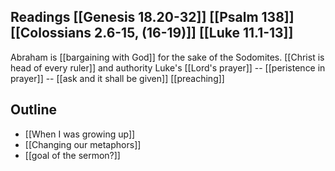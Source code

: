 Readings
	[[Genesis 18.20-32]]
	[[Psalm 138]]
	[[Colossians 2.6-15, (16-19)]]
	[[Luke 11.1-13]]
---
Abraham is [[bargaining with God]] for the sake of the Sodomites.
[[Christ is head of every ruler]] and authority
Luke's [[Lord's prayer]] -- [[peristence in prayer]] -- [[ask and it shall be given]]
[[preaching]]

## Outline
- [[When I was growing up]]
- [[Changing our metaphors]] 
- [[goal of the sermon?]] 
